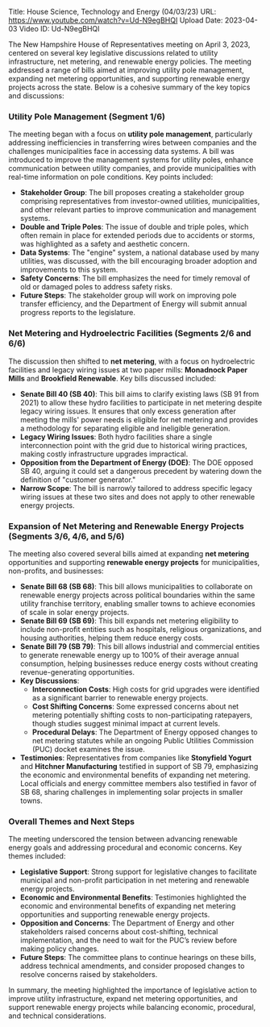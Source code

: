 Title: House Science, Technology and Energy (04/03/23)
URL: https://www.youtube.com/watch?v=Ud-N9egBHQI
Upload Date: 2023-04-03
Video ID: Ud-N9egBHQI

The New Hampshire House of Representatives meeting on April 3, 2023, centered on several key legislative discussions related to utility infrastructure, net metering, and renewable energy policies. The meeting addressed a range of bills aimed at improving utility pole management, expanding net metering opportunities, and supporting renewable energy projects across the state. Below is a cohesive summary of the key topics and discussions:

### **Utility Pole Management (Segment 1/6)**
The meeting began with a focus on **utility pole management**, particularly addressing inefficiencies in transferring wires between companies and the challenges municipalities face in accessing data systems. A bill was introduced to improve the management systems for utility poles, enhance communication between utility companies, and provide municipalities with real-time information on pole conditions. Key points included:
- **Stakeholder Group**: The bill proposes creating a stakeholder group comprising representatives from investor-owned utilities, municipalities, and other relevant parties to improve communication and management systems.
- **Double and Triple Poles**: The issue of double and triple poles, which often remain in place for extended periods due to accidents or storms, was highlighted as a safety and aesthetic concern.
- **Data Systems**: The "engine" system, a national database used by many utilities, was discussed, with the bill encouraging broader adoption and improvements to this system.
- **Safety Concerns**: The bill emphasizes the need for timely removal of old or damaged poles to address safety risks.
- **Future Steps**: The stakeholder group will work on improving pole transfer efficiency, and the Department of Energy will submit annual progress reports to the legislature.

### **Net Metering and Hydroelectric Facilities (Segments 2/6 and 6/6)**
The discussion then shifted to **net metering**, with a focus on hydroelectric facilities and legacy wiring issues at two paper mills: **Monadnock Paper Mills** and **Brookfield Renewable**. Key bills discussed included:
- **Senate Bill 40 (SB 40)**: This bill aims to clarify existing laws (SB 91 from 2021) to allow these hydro facilities to participate in net metering despite legacy wiring issues. It ensures that only excess generation after meeting the mills' power needs is eligible for net metering and provides a methodology for separating eligible and ineligible generation.
- **Legacy Wiring Issues**: Both hydro facilities share a single interconnection point with the grid due to historical wiring practices, making costly infrastructure upgrades impractical.
- **Opposition from the Department of Energy (DOE)**: The DOE opposed SB 40, arguing it could set a dangerous precedent by watering down the definition of "customer generator."
- **Narrow Scope**: The bill is narrowly tailored to address specific legacy wiring issues at these two sites and does not apply to other renewable energy projects.

### **Expansion of Net Metering and Renewable Energy Projects (Segments 3/6, 4/6, and 5/6)**
The meeting also covered several bills aimed at expanding **net metering** opportunities and supporting **renewable energy projects** for municipalities, non-profits, and businesses:
- **Senate Bill 68 (SB 68)**: This bill allows municipalities to collaborate on renewable energy projects across political boundaries within the same utility franchise territory, enabling smaller towns to achieve economies of scale in solar energy projects.
- **Senate Bill 69 (SB 69)**: This bill expands net metering eligibility to include non-profit entities such as hospitals, religious organizations, and housing authorities, helping them reduce energy costs.
- **Senate Bill 79 (SB 79)**: This bill allows industrial and commercial entities to generate renewable energy up to 100% of their average annual consumption, helping businesses reduce energy costs without creating revenue-generating opportunities.
- **Key Discussions**:
  - **Interconnection Costs**: High costs for grid upgrades were identified as a significant barrier to renewable energy projects.
  - **Cost Shifting Concerns**: Some expressed concerns about net metering potentially shifting costs to non-participating ratepayers, though studies suggest minimal impact at current levels.
  - **Procedural Delays**: The Department of Energy opposed changes to net metering statutes while an ongoing Public Utilities Commission (PUC) docket examines the issue.
- **Testimonies**: Representatives from companies like **Stonyfield Yogurt** and **Hitchner Manufacturing** testified in support of SB 79, emphasizing the economic and environmental benefits of expanding net metering. Local officials and energy committee members also testified in favor of SB 68, sharing challenges in implementing solar projects in smaller towns.

### **Overall Themes and Next Steps**
The meeting underscored the tension between advancing renewable energy goals and addressing procedural and economic concerns. Key themes included:
- **Legislative Support**: Strong support for legislative changes to facilitate municipal and non-profit participation in net metering and renewable energy projects.
- **Economic and Environmental Benefits**: Testimonies highlighted the economic and environmental benefits of expanding net metering opportunities and supporting renewable energy projects.
- **Opposition and Concerns**: The Department of Energy and other stakeholders raised concerns about cost-shifting, technical implementation, and the need to wait for the PUC’s review before making policy changes.
- **Future Steps**: The committee plans to continue hearings on these bills, address technical amendments, and consider proposed changes to resolve concerns raised by stakeholders.

In summary, the meeting highlighted the importance of legislative action to improve utility infrastructure, expand net metering opportunities, and support renewable energy projects while balancing economic, procedural, and technical considerations.